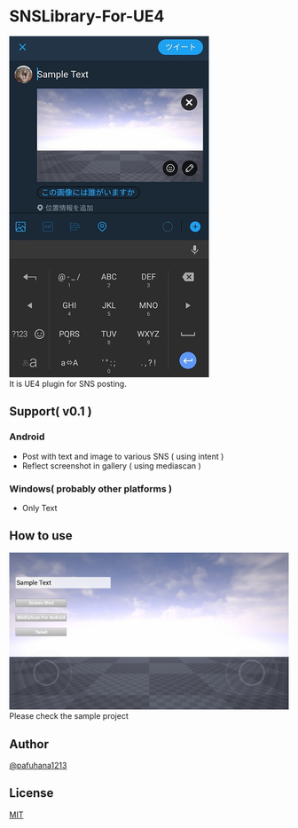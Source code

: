 # SNSLibrary-For-UE4
![ScreenShot0](https://raw.githubusercontent.com/pafuhana1213/Screenshot/master/SNSLibrary0.jpg "")  
It is UE4 plugin for SNS posting.  

## Support( v0.1 )
### Android
- Post with text and image to various SNS ( using intent )
- Reflect screenshot in gallery ( using mediascan )
### Windows( probably other platforms )
- Only Text

## How to use
![ScreenShot1](https://raw.githubusercontent.com/pafuhana1213/Screenshot/master/SNSLibrary1.jpg "")  
Please check the sample project


## Author

[@pafuhana1213](https://twitter.com/pafuhana1213)

## License

[MIT](http://b4b4r07.mit-license.org)
